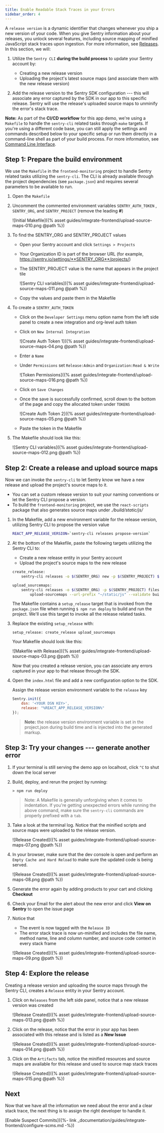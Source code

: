 ```yaml
---
title: Enable Readable Stack Traces in your Errors
sidebar_order: 4
---
```


A `release version` is a dynamic identifier that changes whenever you ship a new version of your code. When you give Sentry information about your releases, you unlock several features, including source mapping of minified JavaScript stack traces upon ingestion. For more information, see [Releases](https://docs.sentry.io/workflow/releases/?platform=browser).
In this section, we will:

1. Utilize the `Sentry CLI` **during the build process** to update your Sentry account by:
    - Creating a new release version
    - Uploading the project's latest source maps (and associate them with the new release version)

2. Add the release version to the Sentry SDK configuration --- this will associate any error captured by the SDK in our app to this specific release. Sentry will use the release's uploaded source maps to unminify the error's stack trace.

**Note:** As part of the **CI/CD workflow** for this app demo, we're using a `Makefile` to handle the `sentry-cli` related tasks through `make` targets. If you're using a different code base, you can still apply the settings and commands described below to your specific setup or run them directly in a command-line shell as part of your build process. For more information, see [Command Line Interface](https://docs.sentry.io/cli/).

## Step 1: Prepare the build environment

We use the `Makefile` in the `frontend-monitoring` project to handle Sentry related tasks utilizing the `sentry-cli`. The CLI is already available through the project dependencies (see `package.json`) and requires several parameters to be available to run.

1. Open the `Makefile`

2. Uncomment the commented environment variables `SENTRY_AUTH_TOKEN` , `SENTRY_ORG`, and `SENTRY_PROJECT` (remove the leading **#**)

    ![Initial Makefile]({% asset guides/integrate-frontend/upload-source-maps-010.png @path %})

3. To find the SENTRY_ORG and SENTRY_PROJECT values
    - Open your Sentry account and click `Settings > Projects`
    - Your Organization ID is part of the browser URL (for example, https://sentry.io/settings/**SENTRY_ORG**/projects/)
    - The SENTRY_PROJECT value is the name that appears in the project tile

        ![Sentry CLI variables]({% asset guides/integrate-frontend/upload-source-maps-011.png @path %})
    - Copy the values and paste them in the Makefile

4. To create a `SENTRY_AUTH_TOKEN`
    - Click on the `Developer Settings` menu option name from the left side panel to create a new integration and org-level auth token
    - Click on `New Internal Integration`

        ![Create Auth Token 1]({% asset guides/integrate-frontend/upload-source-maps-04.png @path %})

    - Enter a `Name`
    - Under `Permissions` set `Release:Admin` and `Organization:Read & Write`

        ![Token Permissions]({% asset guides/integrate-frontend/upload-source-maps-016.png @path %})

    - Click on `Save Changes`
    - Once the save is successfully confirmed, scroll down to the bottom of the page and copy the allocated token under `TOKENS`

         ![Create Auth Token 2]({% asset guides/integrate-frontend/upload-source-maps-05.png @path %})

    - Paste the token in the Makefile

5. The Makefile should look like this:

    ![Sentry CLI variables]({% asset guides/integrate-frontend/upload-source-maps-012.png @path %})

## Step 2: Create a release and upload source maps

Now we can invoke the `sentry-cli` to let Sentry know we have a new release and upload the project's source maps to it.

- You can set a custom release version to suit your naming conventions or let the Sentry CLI propose a version.
- To build the `frontend-monitoring` project, we use the `react-scripts` package that also generates source maps under _./build/static/js/_

1. In the Makefile, add a new environment variable for the release version, utilizing Sentry CLI to propose the version value

    ```bash
    REACT_APP_RELEASE_VERSION=`sentry-cli releases propose-version`
    ```

2. At the bottom of the Makefile, paste the following targets utilizing the Sentry CLI to:
    - Create a new release entity in your Sentry account
    - Upload the project's source maps to the new release

    ```bash
    create_release:
        sentry-cli releases -o $(SENTRY_ORG) new -p $(SENTRY_PROJECT) $(REACT_APP_RELEASE_VERSION)

    upload_sourcemaps:
        sentry-cli releases -o $(SENTRY_ORG) -p $(SENTRY_PROJECT) files $(REACT_APP_RELEASE_VERSION) \
            upload-sourcemaps --url-prefix "~/static/js" --validate build/static/js
    ```

    The Makefile contains a `setup_release` target that is invoked from the `package.json` file when running  `$ npm run deploy` to build and run the project.  We'll use this target to invoke all the release related tasks.

3. Replace the existing `setup_release` with:

    ```Shell
    setup_release: create_release upload_sourcemaps
    ```

    Your Makefile should look like this:

    ![Makefile with Release]({% asset guides/integrate-frontend/upload-source-maps-03.png @path %})

    Now that you created a release version, you can associate any errors captured in your app to that release through the SDK.

4. Open the `index.html` file and add a new configuration option to the SDK. 

    Assign the release version environment variable to the `release` key

    ```JavaScript
    Sentry.init({
        dsn: '<YOUR DSN KEY>',
        release: "%REACT_APP_RELEASE_VERSION%"
    });
    ```

    > **Note:** the release version environment variable is set in the project.json during build time and is injected into the generated markup.

## Step 3: Try your changes --- generate another error

1. If your terminal is still serving the demo app on localhost, click `^C` to shut down the local server

2. Build, deploy, and rerun the project by running:

    ```Node
    > npm run deploy
    ```

    > Note: A Makefile is generally unforgiving when it comes to indentation. If you're getting unexpected errors while running the above command, make sure the `sentry-cli` commands are properly prefixed with a `tab`.

3. Take a look at the terminal log. Notice that the minified scripts and source maps were uploaded to the release version.

    ![Release Created]({% asset guides/integrate-frontend/upload-source-maps-07.png @path %})

4. In your browser, make sure that the dev console is open and perform an `Empty Cache and Hard Reload` to make sure the updated code is being served.

    ![Release Created]({% asset guides/integrate-frontend/upload-source-maps-08.png @path %})

5. Generate the error again by adding products to your cart and clicking **Checkout**

6. Check your Email for the alert about the new error and click **View on Sentry** to open the issue page

7. Notice that
    - The event is now tagged with the `Release ID`
    - The error stack trace is now un-minified and includes the file name, method name, line and column number, and source code context in every stack frame

    ![Release Created]({% asset guides/integrate-frontend/upload-source-maps-09.png @path %})

## Step 4: Explore the release

Creating a release version and uploading the source maps through the Sentry CLI, creates a `Release` entity in your Sentry account.

1. Click on `Releases` from the left side panel, notice that a new release version was created

    ![Release Created]({% asset guides/integrate-frontend/upload-source-maps-013.png @path %})

2. Click on the release, notice that the error in your app has been associated with this release and is listed as a **New Issue**

    ![Release Created]({% asset guides/integrate-frontend/upload-source-maps-014.png @path %})

3. Click on the `Artifacts` tab, notice the minified resources and source maps are available for this release and used to source map stack traces

    ![Release Created]({% asset guides/integrate-frontend/upload-source-maps-015.png @path %})

## Next

Now that we have all the information we need about the error and a clear stack trace, the next thing is to assign the right developer to handle it.

[Enable Suspect Commits]({%- link _documentation/guides/integrate-frontend/configure-scms.md -%})

